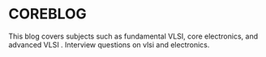 # COREBLOG
This blog covers subjects such as fundamental VLSI, core electronics, and advanced VLSI .  Interview questions on vlsi and electronics.
